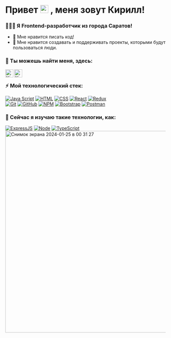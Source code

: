 # Привет <img src="https://media.giphy.com/media/hvRJCLFzcasrR4ia7z/giphy.gif" width="25px"> , меня зовут Кирилл!

### 👨🏼‍💻 Я Frontend-разработчик из города Саратов!

- 🤟 Мне нравится писать код!
- 🤟 Мне нравится создавать и поддерживать проекты, которыми будут пользоваться люди.

### 🤔 Ты можешь найти меня, здесь:

<a href="http://t.me/https://t.me/llfedotov">
  <img align="left" alt="Kirill Fedotov | Telegram" width="25px" src="https://upload.wikimedia.org/wikipedia/commons/thumb/5/5c/Telegram_Messenger.png/768px-Telegram_Messenger.png" />
</a>
<a href="https://www.instagram.com/llfedotov">
  <img align="left" alt="Kirill Fedotov | Instagram" width="25px" src="https://upload.wikimedia.org/wikipedia/commons/thumb/9/96/Instagram.svg/640px-Instagram.svg.png" />
</a>

<br />

### ⚡ Мой технологический стек:

[![Java Script](https://shields.io/badge/-Java_Script-F7DF1E?logo=javascript&style=for-the-badge&logoColor=222)](https://learn.javascript.ru/)
[![HTML](https://shields.io/badge/-HTML5-E34F26?logo=html5&style=for-the-badge&logoColor=fff)](https://html5book.ru/html-html5/)
[![CSS](https://shields.io/badge/-CSS3-1572B6?logo=css3&style=for-the-badge&logoColor=fff)](https://html5book.ru/osnovy-css/)
[![React](https://shields.io/badge/-React-f9fbfa?logo=react&style=for-the-badge)](https://reactjs.org/)
[![Redux](https://shields.io/badge/-Redux-710B77?logo=redux&style=for-the-badge)](https://redux.js.org/)
<br />
[![Git](https://shields.io/badge/-Git-f0efe7?logo=git&style=for-the-badge)](https://git-scm.com/)
[![GitHub](https://shields.io/badge/-GitHub-333?logo=GitHub&style=for-the-badge)](https://github.com/)
[![NPM](https://shields.io/badge/-NPM-FF0000?logo=NPM&style=for-the-badge&logoColor=fff)](https://www.npmjs.com/)
[![Bootstrap](https://img.shields.io/badge/-Bootstrap-f9fbfa?logo=bootstrap&style=for-the-badge)](https://getbootstrap.com/)
[![Postman](https://img.shields.io/badge/-Postman-f9fbfa?logo=Postman&style=for-the-badge)](https://www.postman.com/)

### 🌱 Сейчас я изучаю такие технологии, как:

[![ExpressJS](https://img.shields.io/badge/-Express.js-333?logo=express&style=for-the-badge)](https://expressjs.com/ru/)
[![Node](https://shields.io/badge/-Node-333?logo=node.js&style=for-the-badge)](https://nodejs.org/en/)
[![TypeScript](https://img.shields.io/badge/-TypeScript-f9fbfa?logo=TypeScript&style=for-the-badge)](https://www.typescriptlang.org/)<img width="633" alt="Снимок экрана 2024-01-25 в 00 31 27" src="https://github.com/KirillR12/KirillR12/assets/111389448/d5e30dba-2ea1-48db-89aa-eaef0ace431b">


